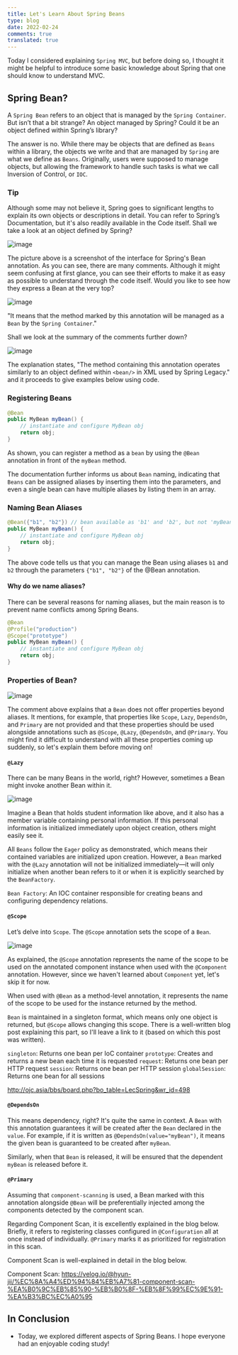 ```yaml
---
title: Let's Learn About Spring Beans
type: blog
date: 2022-02-24
comments: true
translated: true
---
```


Today I considered explaining `Spring MVC`, but before doing so, I thought it might be helpful to introduce some basic knowledge about Spring that one should know to understand MVC.

## Spring Bean?

A `Spring Bean` refers to an object that is managed by the `Spring Container`. But isn’t that a bit strange? An object managed by Spring? Could it be an object defined within Spring’s library?

The answer is no. While there may be objects that are defined as `Beans` within a library, the objects we write and that are managed by `Spring` are what we define as `Beans`. Originally, users were supposed to manage objects, but allowing the framework to handle such tasks is what we call Inversion of Control, or `IOC`.

### Tip

Although some may not believe it, Spring goes to significant lengths to explain its own objects or descriptions in detail. You can refer to Spring’s Documentation, but it's also readily available in the Code itself.
Shall we take a look at an object defined by Spring?

![image](https://user-images.githubusercontent.com/59782504/155391935-40bfd711-b6bf-47c0-9041-38ab043cb462.png)

The picture above is a screenshot of the interface for Spring's Bean annotation. As you can see, there are many comments. Although it might seem confusing at first glance, you can see their efforts to make it as easy as possible to understand through the code itself.
Would you like to see how they express a Bean at the very top?

![image](https://user-images.githubusercontent.com/59782504/155392187-882448f1-b28f-4756-b5f5-470954696387.png)

"It means that the method marked by this annotation will be managed as a `Bean` by the `Spring Container`."

Shall we look at the summary of the comments further down?

![image](https://user-images.githubusercontent.com/59782504/155393382-1a946d99-5d13-4f81-a312-a245039f2f60.png)

The explanation states, "The method containing this annotation operates similarly to an object defined within `<bean/>` in XML used by Spring Legacy." and it proceeds to give examples below using code.

### Registering Beans

```java
@Bean
public MyBean myBean() {
    // instantiate and configure MyBean obj
    return obj;
}
```

As shown, you can register a method as a `bean` by using the `@Bean` annotation in front of the `myBean` method.

The documentation further informs us about `Bean` naming, indicating that `Beans` can be assigned aliases by inserting them into the parameters, and even a single bean can have multiple aliases by listing them in an array.

### Naming Bean Aliases

```java
@Bean({"b1", "b2"}) // bean available as 'b1' and 'b2', but not 'myBean'
public MyBean myBean() {
    // instantiate and configure MyBean obj
    return obj;
}
```

The above code tells us that you can manage the Bean using aliases `b1` and `b2` through the parameters `{"b1", "b2"}` of the @Bean annotation.

#### Why do we name aliases?

There can be several reasons for naming aliases, but the main reason is to prevent name conflicts among Spring Beans.

```java
@Bean
@Profile("production")
@Scope("prototype")
public MyBean myBean() {
    // instantiate and configure MyBean obj
    return obj;
} 
```

### Properties of Bean?

![image](https://user-images.githubusercontent.com/59782504/155396490-29453e82-9160-416d-b053-8750373bc9ca.png)

The comment above explains that a `Bean` does not offer properties beyond aliases.
It mentions, for example, that properties like `Scope`, `Lazy`, `DependsOn`, and `Primary` are not provided and that these properties should be used alongside annotations such as `@Scope`, `@Lazy`, `@DependsOn`, and `@Primary`.
You might find it difficult to understand with all these properties coming up suddenly, so let's explain them before moving on!

#### `@Lazy`

There can be many Beans in the world, right? However, sometimes a Bean might invoke another Bean within it.

![image](https://user-images.githubusercontent.com/59782504/155397939-d440a56d-8dca-4443-aede-dead72bb6b47.png)

Imagine a Bean that holds student information like above, and it also has a member variable containing personal information.
If this personal information is initialized immediately upon object creation, others might easily see it.

All `Beans` follow the `Eager` policy as demonstrated, which means their contained variables are initialized upon creation.
However, a `Bean` marked with the `@Lazy` annotation will not be initialized immediately—it will only initialize when another bean refers to it or when it is explicitly searched by the `BeanFactory`.

`Bean Factory`: An IOC container responsible for creating beans and configuring dependency relations.

#### `@Scope`

Let’s delve into `Scope`.
The `@Scope` annotation sets the scope of a `Bean`.

![image](https://user-images.githubusercontent.com/59782504/155399798-b6dc7a08-fb47-40d6-ae3f-a9f5d0633193.png)

As explained, the `@Scope` annotation represents the name of the scope to be used on the annotated component instance when used with the `@Component` annotation.
However, since we haven't learned about `Component` yet, let's skip it for now.

When used with `@Bean` as a method-level annotation, it represents the name of the scope to be used for the instance returned by the method.

`Bean` is maintained in a singleton format, which means only one object is returned, but `@Scope` allows changing this scope.
There is a well-written blog post explaining this part, so I'll leave a link to it (based on which this post was written).

`singleton`: Returns one bean per IoC container
`prototype`: Creates and returns a new bean each time it is requested
`request`: Returns one bean per HTTP request
`session`: Returns one bean per HTTP session
`globalSession`: Returns one bean for all sessions

http://ojc.asia/bbs/board.php?bo_table=LecSpring&wr_id=498

#### `@DependsOn`

This means dependency, right? It's quite the same in context.
A `Bean` with this annotation guarantees it will be created after the `Bean` declared in the `value`. 
For example, if it is written as `@DependsOn(value="myBean")`, it means the given bean is guaranteed to be created after `myBean`.

Similarly, when that `Bean` is released, it will be ensured that the dependent `myBean` is released before it.

#### `@Primary`

Assuming that `component-scanning` is used, a Bean marked with this annotation alongside `@Bean` will be preferentially injected among the components detected by the component scan.

Regarding Component Scan, it is excellently explained in the blog below. Briefly, it refers to registering classes configured in `@Configuration` all at once instead of individually. `@Primary` marks it as prioritized for registration in this scan.

Component Scan is well-explained in detail in the blog below.

Component Scan: https://velog.io/@hyun-jii/%EC%8A%A4%ED%94%84%EB%A7%81-component-scan-%EA%B0%9C%EB%85%90-%EB%B0%8F-%EB%8F%99%EC%9E%91-%EA%B3%BC%EC%A0%95

## In Conclusion

- Today, we explored different aspects of Spring Beans. I hope everyone had an enjoyable coding study!